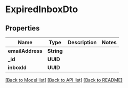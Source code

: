 # ExpiredInboxDto

## Properties
Name | Type | Description | Notes
------------ | ------------- | ------------- | -------------
**emailAddress** | **String** |  | 
**_id** | **UUID** |  | 
**inboxId** | **UUID** |  | 

[[Back to Model list]](../README.md#documentation-for-models) [[Back to API list]](../README.md#documentation-for-api-endpoints) [[Back to README]](../README.md)


